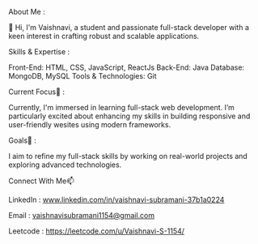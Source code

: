 About Me :

👋 Hi, I'm Vaishnavi, a  student and passionate full-stack developer with a keen interest in crafting robust and scalable applications.

Skills & Expertise :

Front-End: HTML, CSS, JavaScript, ReactJs
Back-End: Java
Database: MongoDB, MySQL
Tools & Technologies: Git

Current Focus👀 :

Currently, I'm immersed in learning full-stack web development. I’m particularly excited about enhancing my skills in building responsive and user-friendly wesites using modern frameworks.

Goals🌱 :

I aim to refine my full-stack skills by working on real-world projects and exploring advanced technologies.

Connect With Me📫


LinkedIn : www.linkedin.com/in/vaishnavi-subramani-37b1a0224

Email : vaishnavisubramani1154@gmail.com

Leetcode : https://leetcode.com/u/Vaishnavi-S-1154/
